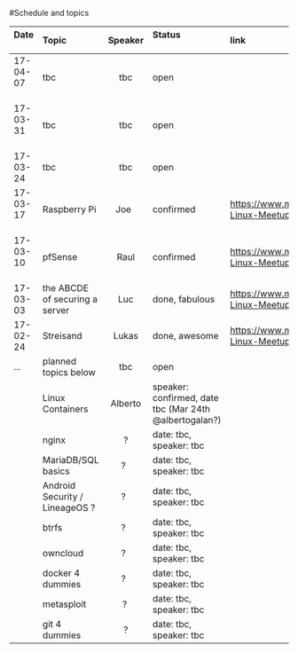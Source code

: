 #Schedule and topics


| Date          | Topic         | Speaker  |Status                    | link           |
| ------------- |:--------------|:--------:|:-------------------------|:-------------|
| 17-04-07      | tbc      | tbc | open  |
| 17-03-31      | tbc      | tbc | open  |
| 17-03-24      | tbc      | tbc | open  |
| 17-03-17      | Raspberry Pi  | Joe     | confirmed  | https://www.meetup.com/Shanghai-Linux-Meetup/events/237978511/
| 17-03-10      | pfSense      | Raul | confirmed  | https://www.meetup.com/Shanghai-Linux-Meetup/events/238109581/
| 17-03-03      | the ABCDE of securing a server | Luc | done, fabulous | https://www.meetup.com/Shanghai-Linux-Meetup/events/237752035/
| 17-02-24      | Streisand     | Lukas    | done, awesome     |https://www.meetup.com/Shanghai-Linux-Meetup/events/237645001/
|...            | planned topics below | tbc | open  |                   
|        | Linux Containers | Alberto  | speaker: confirmed, date tbc (Mar 24th @albertogalan?)  |
|        | nginx        | ?   | date: tbc, speaker: tbc  |
|        | MariaDB/SQL basics  | ?   | date: tbc, speaker: tbc  |
|        | Android Security / LineageOS ?  | ?   | date: tbc, speaker: tbc  |
|        | btrfs        | ?   | date: tbc, speaker: tbc  |
|        | owncloud     | ?   | date: tbc, speaker: tbc  |
|        | docker 4 dummies  | ?   | date: tbc, speaker: tbc  |
|        | metasploit |  ?  | date: tbc, speaker: tbc  |
|        | git 4 dummies | ? | date: tbc, speaker: tbc  |
